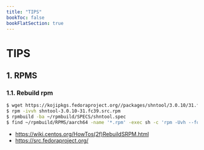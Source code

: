 ```yaml
---
title: "TIPS"
bookToc: false
bookFlatSection: true
---
```

# TIPS

## 1. RPMS
### 1.1. Rebuild rpm
```sh
$ wget https://kojipkgs.fedoraproject.org//packages/shntool/3.0.10/31.fc39/src/shntool-3.0.10-31.fc39.src.rpm
$ rpm -ivvh shntool-3.0.10-31.fc39.src.rpm
$ rpmbuild -ba ~/rpmbuild/SPECS/shntool.spec
$ find ~/rpmbuild/RPMS/aarch64 -name '*.rpm' -exec sh -c 'rpm -Uvh --force $1' _ {} \;
```
- https://wiki.centos.org/HowTos(2f)RebuildSRPM.html
- https://src.fedoraproject.org/

